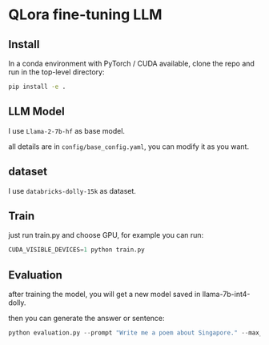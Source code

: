 # QLora fine-tuning LLM

## Install
In a conda environment with PyTorch / CUDA available, clone the repo and run in the top-level directory:

```bash
pip install -e .
```

## LLM Model
I use `Llama-2-7b-hf` as base model.

all details are in `config/base_config.yaml`, you can modify it as you want.

## dataset
I use `databricks-dolly-15k` as dataset.

## Train
just run train.py and choose GPU, for example you can run:

```python
CUDA_VISIBLE_DEVICES=1 python train.py
```

## Evaluation
after training the model, you will get a new model saved in llama-7b-int4-dolly.

then you can generate the answer or sentence:
```python
python evaluation.py --prompt "Write me a poem about Singapore." --max_new_tokens 128
```



